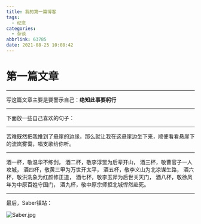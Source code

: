 ```yaml
---
title: 我的第一篇博客
tags:
  - 纪念
categories:
  - 杂谈
abbrlink: 63785
date: 2021-08-25 10:08:42
---
```


# 第一篇文章

-------

写这篇文章主要是要警示自己：**绝知此事要躬行**
<!--more-->

-------

下面放一些自己喜欢的句子：

-------

苦难既然把我推到了悬崖的边缘，那么就让我在这悬崖边坐下来，顺便看看悬崖下的流岚雾霭，唱支歌给你听。

-------

酒一杯，敬温华不练剑，
酒二杯，敬李淳罡为后辈开山，
酒三杯，敬曹官子一人攻城，
酒四杯，敬黄三甲为万世开太平，
酒五杯，敬李义山为北凉谋生路，
酒六杯，敬洪洗象为红颜修正道，
酒七杯，敬李玉斧为后世关天门，
酒八杯，敬徐凤年为中原百姓守国门，
酒九杯，敬中原宗师拒北城悍然赴死。


-------

最后，Saber镇站：

![Saber.jpg](https://gitee.com/osmanthus_garden/pic-bed/raw/master/202204251400198.jpg)